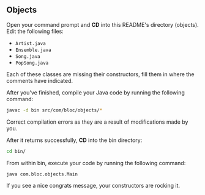 ## Objects

Open your command prompt and **CD** into this README's directory (objects). Edit the following files:
* `Artist.java`
* `Ensemble.java`
* `Song.java`
* `PopSong.java`

Each of these classes are missing their constructors, fill them in where the comments have indicated.

After you've finished, compile your Java code by running the following command:

``` bash
javac -d bin src/com/bloc/objects/*
```

Correct compilation errors as they are a result of modifications made by you.

After it returns successfully, **CD** into the bin directory:

``` bash
cd bin/
```

From within bin, execute your code by running the following command:

``` bash
java com.bloc.objects.Main
```

If you see a nice congrats message, your constructors are rocking it.